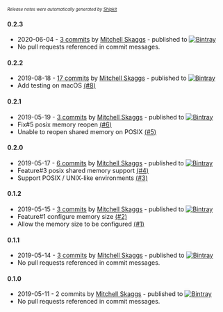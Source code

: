 <sup><sup>*Release notes were automatically generated by [Shipkit](http://shipkit.org/)*</sup></sup>

#### 0.2.3
 - 2020-06-04 - [3 commits](https://github.com/magneticflux-/jvm-shared-memory/compare/v0.2.2...v0.2.3) by [Mitchell Skaggs](https://github.com/magneticflux-) - published to [![Bintray](https://img.shields.io/badge/Bintray-0.2.3-green.svg)](https://bintray.com/magneticflux/maven/jvm-shared-memory/0.2.3)
 - No pull requests referenced in commit messages.

#### 0.2.2
 - 2019-08-18 - [17 commits](https://github.com/magneticflux-/jvm-shared-memory/compare/v0.2.1...v0.2.2) by [Mitchell Skaggs](https://github.com/magneticflux-) - published to [![Bintray](https://img.shields.io/badge/Bintray-0.2.2-green.svg)](https://bintray.com/magneticflux/maven/jvm-shared-memory/0.2.2)
 - Add testing on macOS [(#8)](https://github.com/magneticflux-/jvm-shared-memory/pull/8)

#### 0.2.1
 - 2019-05-19 - [3 commits](https://github.com/magneticflux-/jvm-shared-memory/compare/v0.2.0...v0.2.1) by [Mitchell Skaggs](https://github.com/magneticflux-) - published to [![Bintray](https://img.shields.io/badge/Bintray-0.2.1-green.svg)](https://bintray.com/magneticflux/maven/jvm-shared-memory/0.2.1)
 - Fix#5 posix memory reopen [(#6)](https://github.com/magneticflux-/jvm-shared-memory/pull/6)
 - Unable to reopen shared memory on POSIX [(#5)](https://github.com/magneticflux-/jvm-shared-memory/issues/5)

#### 0.2.0
 - 2019-05-17 - [6 commits](https://github.com/magneticflux-/jvm-shared-memory/compare/v0.1.2...v0.2.0) by [Mitchell Skaggs](https://github.com/magneticflux-) - published to [![Bintray](https://img.shields.io/badge/Bintray-0.2.0-green.svg)](https://bintray.com/magneticflux/maven/jvm-shared-memory/0.2.0)
 - Feature#3 posix shared memory support [(#4)](https://github.com/magneticflux-/jvm-shared-memory/pull/4)
 - Support POSIX / UNIX-like environments [(#3)](https://github.com/magneticflux-/jvm-shared-memory/issues/3)

#### 0.1.2
 - 2019-05-15 - [3 commits](https://github.com/magneticflux-/jvm-shared-memory/compare/v0.1.1...v0.1.2) by [Mitchell Skaggs](https://github.com/magneticflux-) - published to [![Bintray](https://img.shields.io/badge/Bintray-0.1.2-green.svg)](https://bintray.com/magneticflux/maven/jvm-shared-memory/0.1.2)
 - Feature#1 configure memory size [(#2)](https://github.com/magneticflux-/jvm-shared-memory/pull/2)
 - Allow the memory size to be configured [(#1)](https://github.com/magneticflux-/jvm-shared-memory/issues/1)

#### 0.1.1
 - 2019-05-14 - [3 commits](https://github.com/magneticflux-/jvm-shared-memory/compare/v0.1.0...v0.1.1) by [Mitchell Skaggs](https://github.com/magneticflux-) - published to [![Bintray](https://img.shields.io/badge/Bintray-0.1.1-green.svg)](https://bintray.com/magneticflux/maven/jvm-shared-memory/0.1.1)
 - No pull requests referenced in commit messages.

#### 0.1.0
 - 2019-05-11 - 2 commits by [Mitchell Skaggs](https://github.com/magneticflux-) - published to [![Bintray](https://img.shields.io/badge/Bintray-0.1.0-green.svg)](https://bintray.com/magneticflux/maven/jvm-shared-memory/0.1.0)
 - No pull requests referenced in commit messages.

